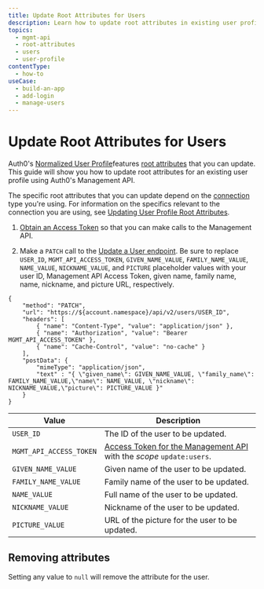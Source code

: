 ```yaml
---
title: Update Root Attributes for Users
description: Learn how to update root attributes in existing user profiles using the Auth0 Management API.
topics:
  - mgmt-api
  - root-attributes
  - users
  - user-profile
contentType:
  - how-to
useCase:
  - build-an-app
  - add-login
  - manage-users
---
```

# Update Root Attributes for Users

Auth0's [Normalized User Profile](/users/references/user-profile-structure)features [root attributes](/users/references/user-profile-structure#user-profile-attributes) that you can update. This guide will show you how to update root attributes for an existing user profile using Auth0's Management API.

The specific root attributes that you can update depend on the [connection](/identityproviders) type you're using. For information on the specifics relevant to the connection you are using, see [Updating User Profile Root Attributes](/users/normalized/auth0/update-root-attributes).

1. [Obtain an Access Token](https://auth0.com/docs/api/management/v2/tokens) so that you can make calls to the Management API.

2. Make a `PATCH` call to the [Update a User endpoint](/api/management/v2#!/Users/patch_users_by_id). Be sure to replace `USER_ID`, `MGMT_API_ACCESS_TOKEN`, `GIVEN_NAME_VALUE`, `FAMILY_NAME_VALUE`, `NAME_VALUE`, `NICKNAME_VALUE`, and `PICTURE` placeholder values with your user ID, Management API Access Token, given name, family name, name, nickname, and picture URL, respectively.

```har
{
	"method": "PATCH",
	"url": "https://${account.namespace}/api/v2/users/USER_ID",
    "headers": [
  	    { "name": "Content-Type", "value": "application/json" },
  	    { "name": "Authorization", "value": "Bearer MGMT_API_ACCESS_TOKEN" },
  	    { "name": "Cache-Control", "value": "no-cache" }
	],
	"postData": {
        "mimeType": "application/json",
        "text" : "{ \"given_name\": GIVEN_NAME_VALUE, \"family_name\": FAMILY_NAME_VALUE,\"name\": NAME_VALUE, \"nickname\": NICKNAME_VALUE,\"picture\": PICTURE_VALUE }"
	}
}
```

| **Value** | **Description** |
| - | - |
| `USER_ID` | Τhe ID of the user to be updated. |
| `MGMT_API_ACCESS_TOKEN`  | [Access Token for the Management API](/api/management/v2/tokens) with the <dfn data-key="scope">scope</dfn> `update:users`. |
| `GIVEN_NAME_VALUE` | Given name of the user to be updated. |
| `FAMILY_NAME_VALUE` | Family name of the user to be updated. |
| `NAME_VALUE` | Full name of the user to be updated. |
| `NICKNAME_VALUE` | Nickname of the user to be updated. |
| `PICTURE_VALUE` | URL of the picture for the user to be updated. |

## Removing attributes

Setting any value to `null` will remove the attribute for the user.